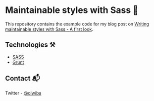 # Maintainable styles with Sass 💅

This repository contains the example code for my blog post on [Writing maintainable styles with Sass - A first look](https://olwiba.com/posts/2017/writing-maintainable-styles).

## Technologies ⚒️
- [SASS](https://sass-lang.com/)
- [Grunt](https://gruntjs.com/)

## Contact 📬
Twitter - [@olwiba](https://twitter.com/olwiba)
